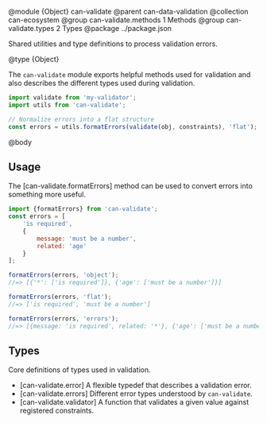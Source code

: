 @module {Object} can-validate
@parent can-data-validation
@collection can-ecosystem
@group can-validate.methods 1 Methods
@group can-validate.types 2 Types
@package ../package.json

Shared utilities and type definitions to process validation errors.

@type {Object}

The `can-validate` module exports helpful methods used for validation and also describes
the different types used during validation.

```javascript
import validate from 'my-validator';
import utils from 'can-validate';

// Normalize errors into a flat structure
const errors = utils.formatErrors(validate(obj, constraints), 'flat');
```

@body

## Usage

The [can-validate.formatErrors] method can be used to convert errors into something more useful.

```javascript
import {formatErrors} from 'can-validate';
const errors = [
    'is required',
    {
        message: 'must be a number',
        related: 'age'
    }
];

formatErrors(errors, 'object');
//=> [{'*': ['is required']}, {'age': ['must be a number']}]

formatErrors(errors, 'flat');
//=> ['is required', 'must be a number']

formatErrors(errors, 'errors');
//=> [{message: 'is required', related: '*'}, {'age': ['must be a number']}]
```

## Types

Core definitions of types used in validation.

- [can-validate.error] A flexible typedef that describes a validation error.
- [can-validate.errors] Different error types understood by `can-validate`.
- [can-validate.validator] A function that validates a given value against registered constraints.
